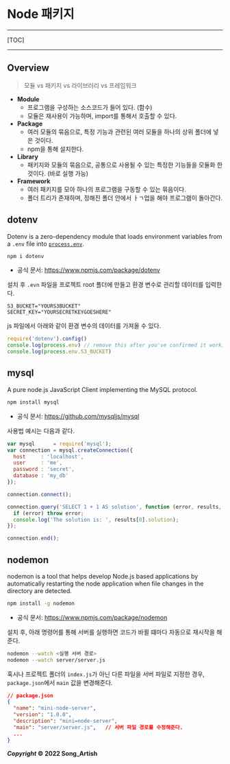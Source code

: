 # Node 패키지

---

[TOC]

---



## Overview

> 모듈 vs 패키지 vs 라이브러리 vs 프레임워크

- **Module**
  - 프로그램을 구성하는 소스코드가 들어 있다. (함수)
  - 모듈은 재사용이 가능하며, import를 통해서 호출할 수 있다.
- **Package**
  - 여러 모듈의 묶음으로, 특정 기능과 관련된 여러 모듈을 하나의 상위 폴더에 넣은 것이다.
  - npm을 통해 설치한다.
- **Library**
  - 패키지와 모듈의 묶음으로, 공통으로 사용될 수 있는 특정한 기능들을 모듈화 한 것이다. (바로 실행 가능)
- **Framework**
  - 여러 패키지를 모아 하나의 프로그램을 구동할 수 있는 묶음이다.
  - 폴더 트리가 존재하며, 정해진 폴더 안에서 ㅏㄱ업을 해야 프로그램이 돌아간다.



## dotenv

Dotenv is a zero-dependency module that loads environment variables from a `.env` file into [`process.env`](https://nodejs.org/docs/latest/api/process.html#process_process_env).

```bash
npm i dotenv
```

- 공식 문서: https://www.npmjs.com/package/dotenv

설치 후 `.evn` 파일을 프로젝트 root 폴더에 만들고 환경 변수로 관리할 데이터를 입력한다.

```
S3_BUCKET="YOURS3BUCKET"
SECRET_KEY="YOURSECRETKEYGOESHERE"
```

js 파일에서 아래와 같이 환경 변수의 데이터를 가져올 수 있다.

```javascript
require('dotenv').config()
console.log(process.env) // remove this after you've confirmed it working
console.log(process.env.S3_BUCKET)
```



## mysql

A pure node.js JavaScript Client implementing the MySQL protocol.

```bash
npm install mysql
```

- 공식 문서: https://github.com/mysqljs/mysql

사용법 예시는 다음과 같다.

```javascript
var mysql      = require('mysql');
var connection = mysql.createConnection({
  host     : 'localhost',
  user     : 'me',
  password : 'secret',
  database : 'my_db'
});

connection.connect();

connection.query('SELECT 1 + 1 AS solution', function (error, results, fields) {
  if (error) throw error;
  console.log('The solution is: ', results[0].solution);
});

connection.end();
```



## nodemon

nodemon is a tool that helps develop Node.js based applications by automatically restarting the node application when file changes in the directory are detected.

```bash
npm install -g nodemon
```

- 공식 문서: https://www.npmjs.com/package/nodemon

설치 후, 아래 명령어를 통해 서버를 실행하면 코드가 바뀔 떄마다 자동으로 재시작을 해준다.

```bash
nodemon --watch <실행 서버 경로>
nodemon --watch server/server.js
```

혹시나 프로젝트 폴더의 `index.js`가 아닌 다른 파일을 서버 파일로 지정한 경우, `package.json`에서 `main` 값을 변경해준다.

```json
// package.json
{
  "name": "mini-node-server",
  "version": "1.0.0",
  "description": "mini=node-server",
  "main": "server/server.js",	// 서버 파일 경로를 수정해준다.
  ...
}
```



***Copyright* © 2022 Song_Artish**
